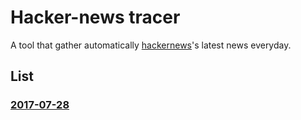 # Hacker-news tracer

A tool that gather automatically [hackernews](https://news.ycombinator.com/)'s latest news everyday.

## List
### [2017-07-28](./md/2017-07-28.md) 
